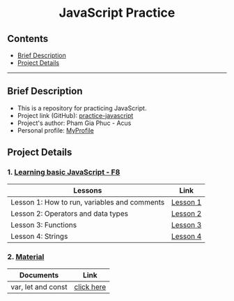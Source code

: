 <h1 align="center">JavaScript Practice</h1>

## Contents
- [Brief Description](#brief-description)
- [Project Details](#project-details)

---
## Brief Description
- This is a repository for practicing JavaScript.
- Project link (GitHub): [practice-javascript](https://github.com/phamgiaphuc/practice-javascript)
- Project's author: Pham Gia Phuc - Acus
- Personal profile: [MyProfile](https://github.com/phamgiaphuc)

## Project Details
### 1. [Learning basic JavaScript - F8](./basic-javascript-f8/)

| Lessons | Link |
|--------|------|
| Lesson 1: How to run, variables and comments | [Lesson 1](./basic-javascript-f8/lesson_1/README.md) |
| Lesson 2: Operators and data types | [Lesson 2](./basic-javascript-f8/lesson_2/README.md) |
| Lesson 3: Functions | [Lesson 3](./basic-javascript-f8/lesson_3/README.md) |
| Lesson 4: Strings | [Lesson 4](./basic-javascript-f8/lesson_4/README.md) |

### 2. [Material](./basic-javascript-f8/material/)

| Documents | Link |
|--------|------|
| var, let and const | [click here](./basic-javascript-f8/material/VarLetConst.md)
